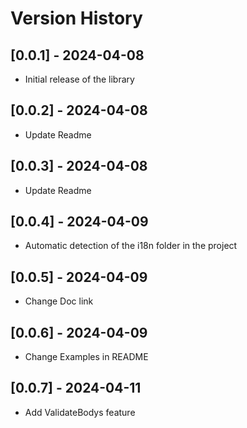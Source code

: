 # Version History

## [0.0.1] - 2024-04-08
- Initial release of the library

## [0.0.2] - 2024-04-08
- Update Readme

## [0.0.3] - 2024-04-08
- Update Readme

## [0.0.4] - 2024-04-09
- Automatic detection of the i18n folder in the project

## [0.0.5] - 2024-04-09
- Change Doc link

## [0.0.6] - 2024-04-09
- Change Examples in README

## [0.0.7] - 2024-04-11
- Add ValidateBodys feature